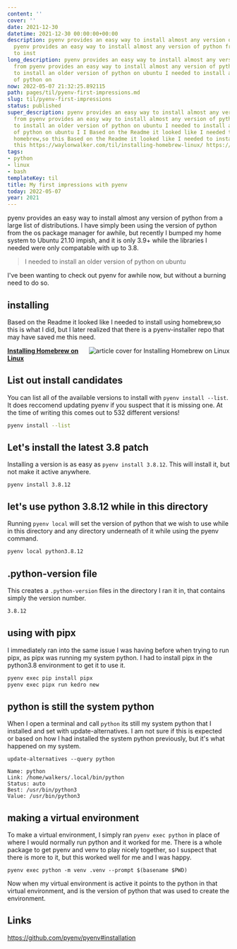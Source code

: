 ```yaml
---
content: ''
cover: ''
date: 2021-12-30
datetime: 2021-12-30 00:00:00+00:00
description: pyenv provides an easy way to install almost any version of python from
  pyenv provides an easy way to install almost any version of python from I needed
  to inst
long_description: pyenv provides an easy way to install almost any version of python
  from pyenv provides an easy way to install almost any version of python from I needed
  to install an older version of python on ubuntu I needed to install an older version
  of python on
now: 2022-05-07 21:32:25.892115
path: pages/til/pyenv-first-impressions.md
slug: til/pyenv-first-impressions
status: published
super_description: pyenv provides an easy way to install almost any version of python
  from pyenv provides an easy way to install almost any version of python from I needed
  to install an older version of python on ubuntu I needed to install an older version
  of python on ubuntu I I Based on the Readme it looked like I needed to install using
  homebrew,so this Based on the Readme it looked like I needed to install using homebrew,so
  this https://waylonwalker.com/til/installing-homebrew-linux/ https://waylonwalker.com/t
tags:
- python
- linux
- bash
templateKey: til
title: My first impressions with pyenv
today: 2022-05-07
year: 2021
---
```


pyenv provides an easy way to install almost any version of python from
a large list of distributions. I have simply been using the version of
python from the os package manager for awhile, but recently I bumped my
home system to Ubuntu 21.10 impish, and it is only 3.9+ while the
libraries I needed were only compatable with up to 3.8.

> I needed to install an older version of python on ubuntu

I've been wanting to check out pyenv for awhile now, but without a
burning need to do so.

## installing

Based on the Readme it looked like I needed to install using homebrew,so this
is what I did, but I later realized that there is a pyenv-installer repo that
may have saved me this need.


  <div class="onelinelink-wrapper">
      <a class="onelinelink" href="https://waylonwalker.com/til/installing-homebrew-linux/">
          <img style="float: right;" align='right' src="https://images.waylonwalker.com/til/installing-homebrew-linux-og_250x140.png" alt="article cover for 
 Installing Homebrew on Linux
"/>
          <p><strong>
 Installing Homebrew on Linux
</strong></p>
      </a>
  </div>


## List out install candidates

You can list all of the available versions to install with
`pyenv install --list`.  It does reccomend updating pyenv if you suspect
that it is missing one.  At the time of writing this comes out to 532
different versions!

``` bash
pyenv install --list
```

## Let's install the latest 3.8 patch

Installing a version is as easy as `pyenv install 3.8.12`.  This will
install it, but not make it active anywhere.

```
pyenv install 3.8.12
```

## let's use python 3.8.12 while in this directory

Running `pyenv local` will set the version of python that we wish to use
while in this directory and any directory underneath of it while using
the pyenv command.

``` bash
pyenv local python3.8.12
```

## .python-version file

This creates a `.python-version` files in the directory I ran it in,
that contains simply the version number.

``` bash
3.8.12
```

## using with pipx

I immediately ran into the same issue I was having before when trying to
run pipx, as pipx was running my system python.  I had to install pipx
in the python3.8 environment to get it to use it.

``` bash
pyenv exec pip install pipx
pyenv exec pipx run kedro new
```

## python is still the system python

When I open a terminal and call `python` its still my system python that
I installed and set with update-alternatives.  I am not sure if this is
expected or based on how I had installed the system python previously,
but it's what happened on my system.

```
update-alternatives --query python

Name: python
Link: /home/walkers/.local/bin/python
Status: auto
Best: /usr/bin/python3
Value: /usr/bin/python3
```

## making a virtual environment

To make a virtual environment, I simply ran `pyenv exec python` in place
of where I would normally run python and it worked for me.  There is a
whole package to get pyenv and venv to play nicely together, so I
suspect that there is more to it, but this worked well for me and I was
happy.

```
pyenv exec python -m venv .venv --prompt $(basename $PWD)
```

Now when my virtual environment is active it points to the python in
that virtual environment, and is the version of python that was used to
create the environment.

## Links
https://github.com/pyenv/pyenv#installation